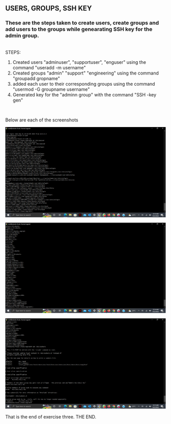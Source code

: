 ## USERS, GROUPS, SSH KEY
### These are the steps taken to create users, create groups and add users to the groups while genearating SSH key for the admin group. 
 <br>
STEPS:
    <ol>
        <li> Created users "adminuser", "supportuser", "enguser" using the command "useradd -m username"     </li>
        <li> Created groups "admin" "support" "engineering" using the command "groupadd gropname"     </li>
        <li> added each user to their corresponding groups using the command "usermod -G groupname username"  </li>    
        <li>Generated key for the "adminn group" with the command "SSH -key gen"    </li>
    </ol>
<br>
<p> Below are each of the screenshots </p>

![etc/passwd](../Images/etcpasswd.png "/etc/passwd screenshot") 

![etc/group](../Images/etcgroup.png "/etc/group screenshot") 

![etc/sudoers](../Images/etcsudoers.png "/etc/sudoers screenshot") 


<p> That is the end of exercise three. THE END.

